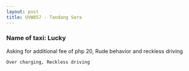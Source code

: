 ```yaml
---
layout: post
title: UVW857 - Tandang Sora
---
```


### Name of taxi: Lucky 

Asking for additional fee of php 20, Rude behavior and reckless driving

```Over charging, Reckless driving```
